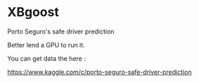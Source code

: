 # XBgoost
Porto Seguro's safe driver prediction

Better lend a GPU to run it.

You can get data the here :

https://www.kaggle.com/c/porto-seguro-safe-driver-prediction
